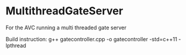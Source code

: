 # MultithreadGateServer
For the AVC running a multi threaded gate server

Build instruction: g++ gatecontroller.cpp -o gatecontroller -std=c++11 -lpthread

